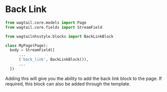 # Back Link

```py
from wagtail.core.models import Page
from wagtail.core.fields import StreamField

from wagtailnhsstyle.blocks import BackLinkBlock

class MyPage(Page):
  body = StreamField([
      ...
      ('back_link', BackLinkBlock()),
      ...
  ])
```

Adding this will give you the ability to add the back link block to the page. If required, this block can also be added through the template.
